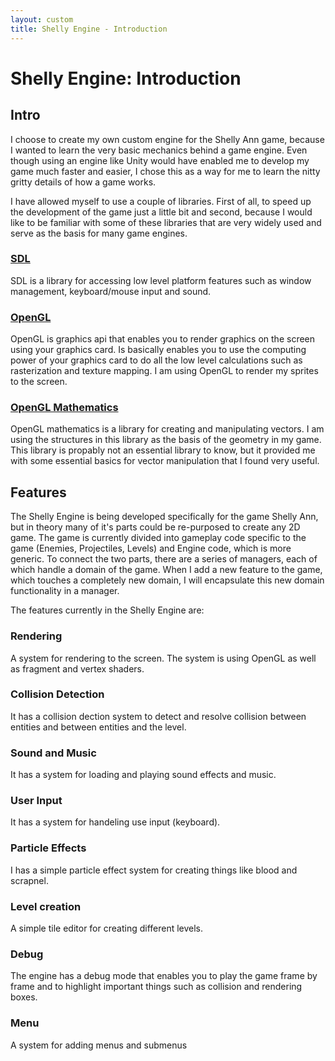 ```yaml
---
layout: custom
title: Shelly Engine - Introduction
---
```


# Shelly Engine: Introduction

## Intro
I choose to create my own custom engine for the Shelly Ann game, because I wanted to learn the very basic mechanics behind a game engine. Even though using an engine like Unity would have enabled me to develop my game much faster and easier, I chose this as a way for me to learn the nitty gritty details of how a game works. 

I have allowed myself to use a couple of libraries. First of all, to speed up the development of the game just a little bit and second, because I would like to be familiar with some of these libraries that are very widely used and serve as the basis for many game engines. 

### [SDL](https://www.libsdl.org/)
SDL is a library for accessing low level platform features such as window management, keyboard/mouse input and sound. 

### [OpenGL](https://www.opengl.org/)
OpenGL is graphics api that enables you to render graphics on the screen using your graphics card. Is basically enables you to use the computing power of your graphics card to do all the low level calculations such as rasterization and texture mapping. I am using OpenGL to render my sprites to the screen.

### [OpenGL Mathematics](https://glm.g-truc.net)
OpenGL mathematics is a library for creating and manipulating vectors. I am using the structures in this library as the basis of the geometry in my game. This library is propably not an essential library to know, but it provided me with some essential basics for vector manipulation that I found very useful.

## Features
The Shelly Engine is being developed specifically for the game Shelly Ann, but in theory many of it's parts could be re-purposed to create any 2D game. The game is currently divided into gameplay code specific to the game (Enemies, Projectiles, Levels) and Engine code, which is more generic. To connect the two parts, there are a series of managers, each of which handle a domain of the game. When I add a new feature to the game, which touches a completely new domain, I will encapsulate this new domain functionality in a manager. 

The features currently in the Shelly Engine are:

### Rendering
A system for rendering to the screen. The system is using OpenGL as well as fragment and vertex shaders.

### Collision Detection
It has a collision dection system to detect and resolve collision between entities and between entities and the level.

### Sound and Music
It has a system for loading and playing sound effects and music.

### User Input
It has a system for handeling use input (keyboard).

### Particle Effects
I has a simple particle effect system for creating things like blood and scrapnel.

### Level creation
A simple tile editor for creating different levels.

### Debug
The engine has a debug mode that enables you to play the game frame by frame and to highlight important things such as collision and rendering boxes.

### Menu
A system for adding menus and submenus


